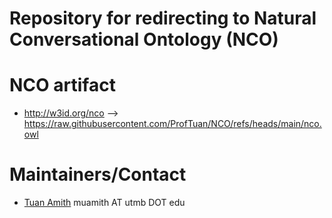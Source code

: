 # Repository for redirecting to Natural Conversational Ontology (NCO)

# NCO artifact
- http://w3id.org/nco --> https://raw.githubusercontent.com/ProfTuan/NCO/refs/heads/main/nco.owl

# Maintainers/Contact
- [Tuan Amith](http://github.com/ProfTuan) muamith AT utmb DOT edu